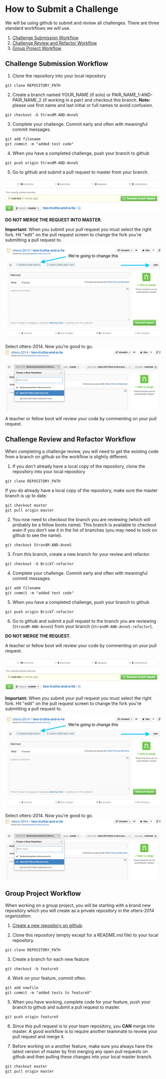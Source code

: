 # How to Submit a Challenge

We will be using github to submit and review all challenges. There are three standard workflows we will use.

1. [Challenge Submission Workflow](#challenge-submission-workflow)
1. [Challenge Review and Refactor Workflow](#challenge-review-and-refactor-workflow)
1. [Group Project Workflow](#group-project-workflow)

## Challenge Submission Workflow

1. Clone the repository into your local repository

  ```shell
  git clone REPOSITORY_PATH
  ```

2. Create a branch named YOUR_NAME (if solo) or PAIR_NAME_1-AND-PAIR_NAME_2 (if working in a pair) and checkout this branch. **Note:** please use first name and last initial or full names to avoid confusion.

  ```shell
  git checkout -b StrandM-AND-AnneS
  ```

3. Complete your challenge. Commit early and often with meaningful commit messages.

  ```shell
  git add filename
  git commit -m "added test code"
  ```

4. When you have a completed challenge, push your branch to github

  ```shell
  git push origin StrandM-AND-AnneS
  ```

5.  Go to github and submit a pull request to master from your branch.

![](img/pr.png)

 **DO NOT MERGE THE REQUEST INTO MASTER.**  
 
**Important:** When you submit your pull request you must select the right fork. Hit "edit" on the pull request screen to change the fork you're submitting a pull request to.

![](img/edit.png)

Select otters-2014. Now you're good to go.
![](img/select.png)


  A teacher or fellow boot will review your code by commenting on your pull request.


## Challenge Review and Refactor Workflow

When completing a challenge review, you will need to get the existing code from a branch on github so the workflow is slightly different.


1.  If you don't already have a local copy of the repository, clone the repository into your local repository

  ```shell
  git clone REPOSITORY_PATH
  ```

  If you do already have a local copy of the repository, make sure the master branch is up to date.

  ```shell
  git checkout master
  git pull origin master
  ```

2. You now need to checkout the branch you are reviewing (which will probably be a fellow boots name). This branch is available to checkout even if you don't see it in the list of branches (you may need to look on github to see the name).

  ```shell
  git checkout StrandM-AND-AnneS
  ```

3. From this branch, create a new branch for your review and refactor.

  ```shell
  git checkout -b BrickT-refactor
  ```

4. Complete your challenge. Commit early and often with meaningful commit messages.

  ```shell
  git add filename
  git commit -m "added test code"
  ```

5. When you have a completed challenge, push your branch to github

  ```shell
  git push origin BrickT-refactor
  ```

6. Go to github and submit a pull request to the branch you are reviewing (`StrandM-AND-AnneS`) from your branch (`StrandM-AND-AnneS-refactor`).

 **DO NOT MERGE THE REQUEST.**

A teacher or fellow boot will review your code by commenting on your pull request.

![](img/pr.png)

**Important:** When you submit your pull request you must select the right fork. Hit "edit" on the pull request screen to change the fork you're submitting a pull request to.

![](img/edit.png)

Select otters-2014. Now you're good to go.
![](img/select.png)


## Group Project Workflow

When working on a group project, you will be starting with a brand new repository which you will create as a private repository in the otters-2014 organization.

1. [Create a new repository on github](https://help.github.com/articles/create-a-repo).

2. Clone this repository (empty except for a README.md file) to your local repository.

  ```shell
  git clone REPOSITORY_PATH
  ```

3. Create a branch for each new feature

  ```shell
  git checkout -b featureX
  ```

4. Work on your feature, commit often.

  ```shell
  git add newfile
  git commit -m "added tests to featureX"
  ```

5. When you have working, complete code for your feature, push your branch to github and submit a pull request to master.

  ```shell
  git push origin featureX
  ```

6. Since this pull request is to your team repository, you **CAN** merge into master. A good workflow is to require another teammate to review your pull request and merge it.

7. Before working on a another feature, make sure you always have the latest version of master by first merging any open pull requests on github and then pulling these changes into your local master branch.

  ```shell
  git checkout master
  git pull origin master
  ```


